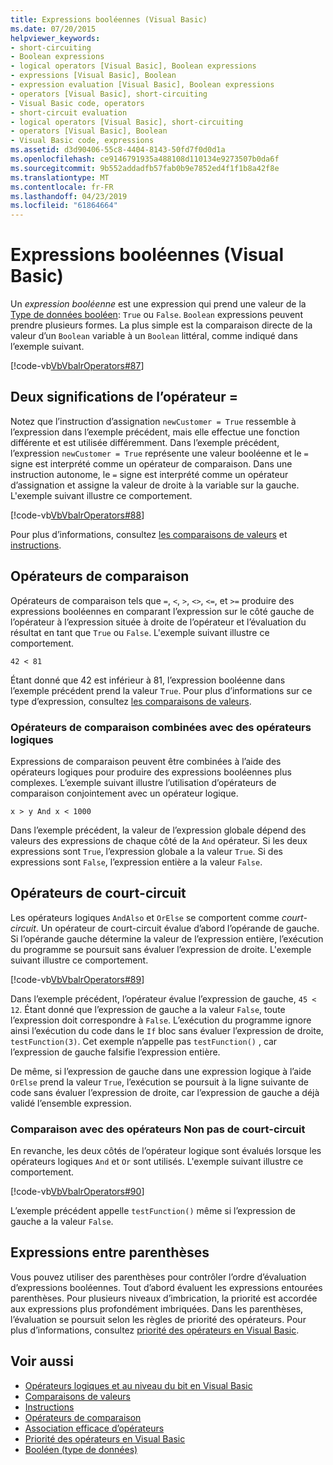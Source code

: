 ```yaml
---
title: Expressions booléennes (Visual Basic)
ms.date: 07/20/2015
helpviewer_keywords:
- short-circuiting
- Boolean expressions
- logical operators [Visual Basic], Boolean expressions
- expressions [Visual Basic], Boolean
- expression evaluation [Visual Basic], Boolean expressions
- operators [Visual Basic], short-circuiting
- Visual Basic code, operators
- short-circuit evaluation
- logical operators [Visual Basic], short-circuiting
- operators [Visual Basic], Boolean
- Visual Basic code, expressions
ms.assetid: d3d90406-55c8-4404-8143-50fd7f0d0d1a
ms.openlocfilehash: ce9146791935a488108d110134e9273507b0da6f
ms.sourcegitcommit: 9b552addadfb57fab0b9e7852ed4f1f1b8a42f8e
ms.translationtype: MT
ms.contentlocale: fr-FR
ms.lasthandoff: 04/23/2019
ms.locfileid: "61864664"
---
```

# <a name="boolean-expressions-visual-basic"></a>Expressions booléennes (Visual Basic)
Un *expression booléenne* est une expression qui prend une valeur de la [Type de données booléen](../../../../visual-basic/language-reference/data-types/boolean-data-type.md): `True` ou `False`. `Boolean` expressions peuvent prendre plusieurs formes. La plus simple est la comparaison directe de la valeur d’un `Boolean` variable à un `Boolean` littéral, comme indiqué dans l’exemple suivant.  
  
 [!code-vb[VbVbalrOperators#87](~/samples/snippets/visualbasic/VS_Snippets_VBCSharp/VbVbalrOperators/VB/Class1.vb#87)]  
  
## <a name="two-meanings-of-the--operator"></a>Deux significations de l’opérateur =  
 Notez que l’instruction d’assignation `newCustomer = True` ressemble à l’expression dans l’exemple précédent, mais elle effectue une fonction différente et est utilisée différemment. Dans l’exemple précédent, l’expression `newCustomer = True` représente une valeur booléenne et le `=` signe est interprété comme un opérateur de comparaison. Dans une instruction autonome, le `=` signe est interprété comme un opérateur d’assignation et assigne la valeur de droite à la variable sur la gauche. L'exemple suivant illustre ce comportement.  
  
 [!code-vb[VbVbalrOperators#88](~/samples/snippets/visualbasic/VS_Snippets_VBCSharp/VbVbalrOperators/VB/Class1.vb#88)]  
  
 Pour plus d’informations, consultez [les comparaisons de valeurs](../../../../visual-basic/programming-guide/language-features/operators-and-expressions/value-comparisons.md) et [instructions](../../../../visual-basic/language-reference/statements/index.md).  
  
## <a name="comparison-operators"></a>Opérateurs de comparaison  
 Opérateurs de comparaison tels que `=`, `<`, `>`, `<>`, `<=`, et `>=` produire des expressions booléennes en comparant l’expression sur le côté gauche de l’opérateur à l’expression située à droite de l’opérateur et l’évaluation du résultat en tant que `True` ou `False`. L'exemple suivant illustre ce comportement.  
  
 `42 < 81`  
  
 Étant donné que 42 est inférieur à 81, l’expression booléenne dans l’exemple précédent prend la valeur `True`. Pour plus d’informations sur ce type d’expression, consultez [les comparaisons de valeurs](../../../../visual-basic/programming-guide/language-features/operators-and-expressions/value-comparisons.md).  
  
### <a name="comparison-operators-combined-with-logical-operators"></a>Opérateurs de comparaison combinées avec des opérateurs logiques  
 Expressions de comparaison peuvent être combinées à l’aide des opérateurs logiques pour produire des expressions booléennes plus complexes. L’exemple suivant illustre l’utilisation d’opérateurs de comparaison conjointement avec un opérateur logique.  
  
 `x > y And x < 1000`  
  
 Dans l’exemple précédent, la valeur de l’expression globale dépend des valeurs des expressions de chaque côté de la `And` opérateur. Si les deux expressions sont `True`, l’expression globale a la valeur `True`. Si des expressions sont `False`, l’expression entière a la valeur `False`.  
  
## <a name="short-circuiting-operators"></a>Opérateurs de court-circuit  
 Les opérateurs logiques `AndAlso` et `OrElse` se comportent comme *court-circuit*. Un opérateur de court-circuit évalue d’abord l’opérande de gauche. Si l’opérande gauche détermine la valeur de l’expression entière, l’exécution du programme se poursuit sans évaluer l’expression de droite. L'exemple suivant illustre ce comportement.  
  
 [!code-vb[VbVbalrOperators#89](~/samples/snippets/visualbasic/VS_Snippets_VBCSharp/VbVbalrOperators/VB/Class1.vb#89)]  
  
 Dans l’exemple précédent, l’opérateur évalue l’expression de gauche, `45 < 12`. Étant donné que l’expression de gauche a la valeur `False`, toute l’expression doit correspondre à `False`. L’exécution du programme ignore ainsi l’exécution du code dans le `If` bloc sans évaluer l’expression de droite, `testFunction(3)`. Cet exemple n’appelle pas `testFunction()` , car l’expression de gauche falsifie l’expression entière.  
  
 De même, si l’expression de gauche dans une expression logique à l’aide `OrElse` prend la valeur `True`, l’exécution se poursuit à la ligne suivante de code sans évaluer l’expression de droite, car l’expression de gauche a déjà validé l’ensemble expression.  
  
### <a name="comparison-with-non-short-circuiting-operators"></a>Comparaison avec des opérateurs Non pas de court-circuit  
 En revanche, les deux côtés de l’opérateur logique sont évalués lorsque les opérateurs logiques `And` et `Or` sont utilisés. L'exemple suivant illustre ce comportement.  
  
 [!code-vb[VbVbalrOperators#90](~/samples/snippets/visualbasic/VS_Snippets_VBCSharp/VbVbalrOperators/VB/Class1.vb#90)]  
  
 L’exemple précédent appelle `testFunction()` même si l’expression de gauche a la valeur `False`.  
  
## <a name="parenthetical-expressions"></a>Expressions entre parenthèses  
 Vous pouvez utiliser des parenthèses pour contrôler l’ordre d’évaluation d’expressions booléennes. Tout d’abord évaluent les expressions entourées parenthèses. Pour plusieurs niveaux d’imbrication, la priorité est accordée aux expressions plus profondément imbriquées. Dans les parenthèses, l’évaluation se poursuit selon les règles de priorité des opérateurs. Pour plus d’informations, consultez [priorité des opérateurs en Visual Basic](../../../../visual-basic/language-reference/operators/operator-precedence.md).  
  
## <a name="see-also"></a>Voir aussi

- [Opérateurs logiques et au niveau du bit en Visual Basic](../../../../visual-basic/programming-guide/language-features/operators-and-expressions/logical-and-bitwise-operators.md)
- [Comparaisons de valeurs](../../../../visual-basic/programming-guide/language-features/operators-and-expressions/value-comparisons.md)
- [Instructions](../../../../visual-basic/programming-guide/language-features/statements.md)
- [Opérateurs de comparaison](../../../../visual-basic/language-reference/operators/comparison-operators.md)
- [Association efficace d’opérateurs](../../../../visual-basic/programming-guide/language-features/operators-and-expressions/efficient-combination-of-operators.md)
- [Priorité des opérateurs en Visual Basic](../../../../visual-basic/language-reference/operators/operator-precedence.md)
- [Booléen (type de données)](../../../../visual-basic/language-reference/data-types/boolean-data-type.md)
